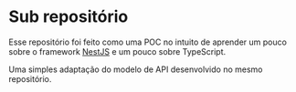 # Sub repositório

Esse repositório foi feito como uma POC no intuito de aprender um pouco sobre o framework [NestJS](https://nestjs.com/) e um pouco sobre TypeScript.

Uma simples adaptação do modelo de API desenvolvido no mesmo repositório.